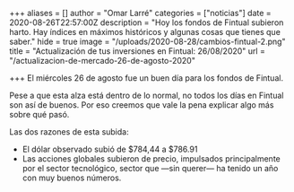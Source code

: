 +++
aliases = []
author = "Omar Larré"
categories = ["noticias"]
date = 2020-08-26T22:57:00Z
description = "Hoy los fondos de Fintual subieron harto. Hay índices en máximos históricos y algunas cosas que tienes que saber."
hide = true
image = "/uploads/2020-08-28/cambios-fintual-2.png"
title = "Actualización de tus inversiones en Fintual: 26/08/2020"
url = "/actualizacion-de-mercado-26-de-agosto-2020"

+++
El miércoles 26 de agosto fue un buen día para los fondos de Fintual.

Pese a que esta alza está dentro de lo normal, no todos los días en Fintual son así de buenos. Por eso creemos que vale la pena explicar algo más sobre qué pasó.

Las dos razones de esta subida:

* El dólar observado subió de $784,44 a $786.91
* Las acciones globales subieron de precio, impulsados principalmente por el sector tecnológico, sector que —sin querer— ha tenido un año con muy buenos números.